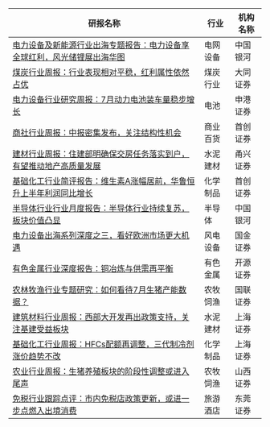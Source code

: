| 研报名称 | 行业 | 机构名称 |
|------|----------|--------------|
| [电力设备及新能源行业出海专题报告：电力设备享全球红利，风光储锂展出海华图](https://pdf.dfcfw.com/pdf/H3_AP202408281639503045_1.pdf?1724838868000.pdf) | 电网设备 | 中国银河| 
| [煤炭行业周报：行业表现相对平稳，红利属性依然占优](https://pdf.dfcfw.com/pdf/H3_AP202408281639505086_1.pdf?1724831400000.pdf) | 煤炭行业 | 大同证券| 
| [电力设备行业研究周报：7月动力电池装车量稳步增长](https://pdf.dfcfw.com/pdf/H3_AP202408281639505348_1.pdf?1724837906000.pdf) | 电池 | 申港证券| 
| [商社行业周报：中报密集发布，关注结构性机会](https://pdf.dfcfw.com/pdf/H3_AP202408281639505431_1.pdf?1724833753000.pdf) | 商业百货 | 首创证券| 
| [建材行业周报：住建部明确保交房任务落实到户，有望推动地产高质量发展](https://pdf.dfcfw.com/pdf/H3_AP202408281639505421_1.pdf?1724838243000.pdf) | 水泥建材 | 甬兴证券| 
| [基础化工行业简评报告：维生素A涨幅居前，华鲁恒升上半年利润同比增长](https://pdf.dfcfw.com/pdf/H3_AP202408281639505434_1.pdf?1724838243000.pdf) | 化学制品 | 首创证券| 
| [半导体行业行业月度报告：半导体行业持续复苏，板块价值凸显](https://pdf.dfcfw.com/pdf/H3_AP202408281639505466_1.pdf?1724839674000.pdf) | 半导体 | 中国银河| 
| [电力设备出海系列深度之三，看好欧洲市场更大机遇](https://pdf.dfcfw.com/pdf/H3_AP202408281639505115_1.pdf?1724838783000.pdf) | 风电设备 | 国金证券| 
| [有色金属行业深度报告：铜冶炼与供需再平衡](https://pdf.dfcfw.com/pdf/H3_AP202408281639507437_1.pdf?1724841312000.pdf) | 有色金属 | 开源证券| 
| [农林牧渔行业专题研究：如何看待7月生猪产能数据？](https://pdf.dfcfw.com/pdf/H3_AP202408281639507607_1.pdf?1724844314000.pdf) | 农牧饲渔 | 国联证券| 
| [建筑材料行业周报：西部大开发再出政策支持，关注基建受益板块](https://pdf.dfcfw.com/pdf/H3_AP202408281639508022_1.pdf?1724844314000.pdf) | 水泥建材 | 上海证券| 
| [基础化工行业周报：HFCs配额再调整，三代制冷剂涨价趋势不改](https://pdf.dfcfw.com/pdf/H3_AP202408281639508024_1.pdf?1724844428000.pdf) | 化学制品 | 上海证券| 
| [农业行业周报：生猪养殖板块的阶段性调整或进入尾声](https://pdf.dfcfw.com/pdf/H3_AP202408281639508209_1.pdf?1724845631000.pdf) | 农牧饲渔 | 山西证券| 
| [免税行业跟踪点评：市内免税店政策更新，或进一步点燃入出境消费](https://pdf.dfcfw.com/pdf/H3_AP202408281639508009_1.pdf?1724844428000.pdf) | 旅游酒店 | 东莞证券| 
